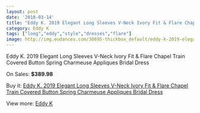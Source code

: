 ```yaml
---
layout: post
date: '2018-03-14'
title: "Eddy K. 2019 Elegant Long Sleeves V-Neck Ivory Fit & Flare Chapel Train Covered Button Spring Charmeuse Appliques Bridal Dress"
category: Eddy K
tags: ["long","eddy","style","dresses","flare"]
image: http://img.eudances.com/30695-thickbox_default/eddy-k-2019-elegant-long-sleeves-v-neck-ivory-fit-flare-chapel-train-covered-button-spring-charmeuse-appliques-bridal-dress.jpg
---
```

Eddy K. 2019 Elegant Long Sleeves V-Neck Ivory Fit & Flare Chapel Train Covered Button Spring Charmeuse Appliques Bridal Dress

On Sales: **$389.98**
<a href="https://www.eudances.com/en/eddy-k/9782-eddy-k-2019-elegant-long-sleeves-v-neck-ivory-fit-flare-chapel-train-covered-button-spring-charmeuse-appliques-bridal-dress.html"><amp-img layout="responsive" width="600" height="600" src="//img.eudances.com/30695-thickbox_default/eddy-k-2019-elegant-long-sleeves-v-neck-ivory-fit-flare-chapel-train-covered-button-spring-charmeuse-appliques-bridal-dress.jpg" alt="Eddy K. 2019 Elegant Long Sleeves V-Neck Ivory Fit & Flare Chapel Train Covered Button Spring Charmeuse Appliques Bridal Dress 0" /></a>
<a href="https://www.eudances.com/en/eddy-k/9782-eddy-k-2019-elegant-long-sleeves-v-neck-ivory-fit-flare-chapel-train-covered-button-spring-charmeuse-appliques-bridal-dress.html"><amp-img layout="responsive" width="600" height="600" src="//img.eudances.com/30696-thickbox_default/eddy-k-2019-elegant-long-sleeves-v-neck-ivory-fit-flare-chapel-train-covered-button-spring-charmeuse-appliques-bridal-dress.jpg" alt="Eddy K. 2019 Elegant Long Sleeves V-Neck Ivory Fit & Flare Chapel Train Covered Button Spring Charmeuse Appliques Bridal Dress 1" /></a>

Buy it: [Eddy K. 2019 Elegant Long Sleeves V-Neck Ivory Fit & Flare Chapel Train Covered Button Spring Charmeuse Appliques Bridal Dress](https://www.eudances.com/en/eddy-k/9782-eddy-k-2019-elegant-long-sleeves-v-neck-ivory-fit-flare-chapel-train-covered-button-spring-charmeuse-appliques-bridal-dress.html "Eddy K. 2019 Elegant Long Sleeves V-Neck Ivory Fit & Flare Chapel Train Covered Button Spring Charmeuse Appliques Bridal Dress")

View more: [Eddy K](https://www.eudances.com/en/151-eddy-k "Eddy K")
